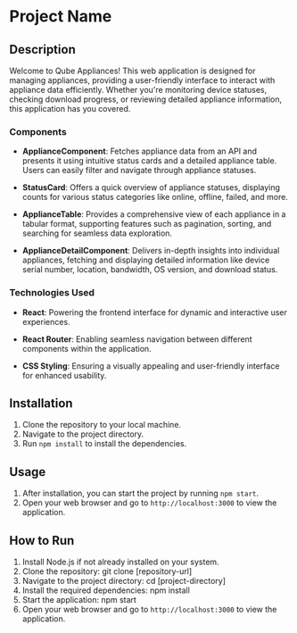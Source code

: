 # Project Name

## Description
Welcome to Qube Appliances! This web application is designed for managing appliances, providing a user-friendly interface to interact with appliance data efficiently. Whether you're monitoring device statuses, checking download progress, or reviewing detailed appliance information, this application has you covered.

### Components
- **ApplianceComponent**: Fetches appliance data from an API and presents it using intuitive status cards and a detailed appliance table. Users can easily filter and navigate through appliance statuses.
  
- **StatusCard**: Offers a quick overview of appliance statuses, displaying counts for various status categories like online, offline, failed, and more.
  
- **ApplianceTable**: Provides a comprehensive view of each appliance in a tabular format, supporting features such as pagination, sorting, and searching for seamless data exploration.

- **ApplianceDetailComponent**: Delivers in-depth insights into individual appliances, fetching and displaying detailed information like device serial number, location, bandwidth, OS version, and download status.

### Technologies Used
- **React**: Powering the frontend interface for dynamic and interactive user experiences.
  
- **React Router**: Enabling seamless navigation between different components within the application.
  
- **CSS Styling**: Ensuring a visually appealing and user-friendly interface for enhanced usability.


## Installation
1. Clone the repository to your local machine.
2. Navigate to the project directory.
3. Run `npm install` to install the dependencies.

## Usage
1. After installation, you can start the project by running `npm start`.
2. Open your web browser and go to `http://localhost:3000` to view the application.

## How to Run
1. Install Node.js if not already installed on your system.
2. Clone the repository: git clone [repository-url]
3. Navigate to the project directory: cd [project-directory]
4. Install the required dependencies: npm install
5. Start the application: npm start
6. Open your web browser and go to `http://localhost:3000` to view the application.

